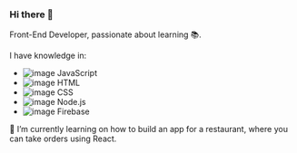 ### Hi there 👋

Front-End Developer, passionate about learning 📚.

I have knowledge in: 
 - ![image](https://user-images.githubusercontent.com/85950494/146093765-0871be1f-c53d-4449-91d2-fd5c9f26cb7a.png) JavaScript
  - ![image](https://user-images.githubusercontent.com/85950494/146093812-15872dd7-0c16-4b93-8caf-d2e8e96e11df.png) HTML
  - ![image](https://user-images.githubusercontent.com/85950494/146093849-1b874606-5afa-4a8f-8343-5d79fe81ae26.png) CSS
  - ![image](https://user-images.githubusercontent.com/85950494/146093878-ed491303-af8d-4df6-8c91-232d7bbbb29c.png) Node.js
  - ![image](https://user-images.githubusercontent.com/85950494/146093953-1162e2d3-1b7d-4a19-beb3-0949130a0841.png) Firebase

🌱 I’m currently learning on how to build an app for a restaurant, where you can take orders using React.

